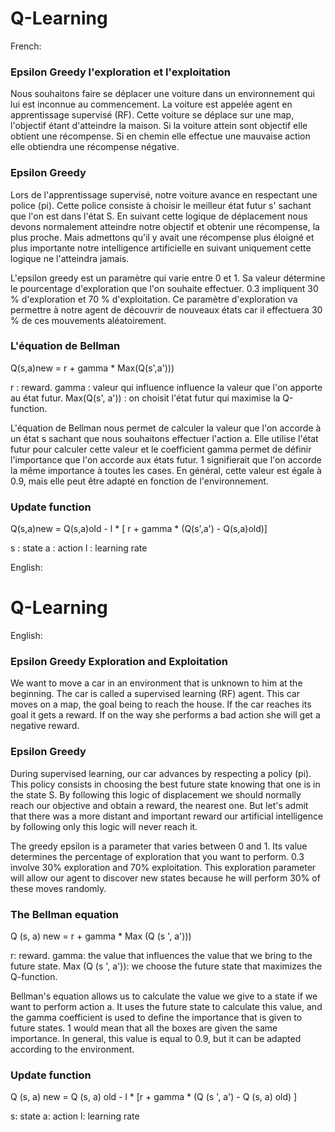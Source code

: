 # Q-Learning

French:

### Epsilon Greedy l'exploration et l'exploitation

Nous souhaitons faire se déplacer une voiture dans un environnement qui lui est inconnue au commencement. La voiture est appelée  agent en apprentissage supervisé (RF). Cette voiture se déplace sur une map, l'objectif étant d'atteindre la maison. Si la voiture attein  sont objectif elle obtient une récompense. Si en chemin elle effectue une mauvaise action elle obtiendra une récompense négative. 

### Epsilon Greedy 

Lors de l'apprentissage supervisé, notre voiture avance en respectant une police (pi). Cette police consiste à choisir le meilleur état futur s' sachant que l'on est dans l'état S. En suivant cette logique de déplacement nous devons normalement atteindre notre objectif et obtenir une récompense, la plus proche. Mais admettons qu'il y avait une récompense plus éloigné et plus importante notre intelligence artificielle en suivant uniquement cette logique ne l'atteindra jamais.

L'epsilon greedy est un paramètre qui varie entre 0 et 1. Sa valeur détermine le pourcentage d'exploration que l'on souhaite effectuer. 0.3 impliquent 30 % d'exploration et 70 % d'exploitation. Ce paramètre d'exploration va permettre à notre agent de découvrir de nouveaux états car il effectuera 30 % de ces mouvements aléatoirement. 


### L'équation de Bellman

Q(s,a)new = r +  gamma * Max(Q(s',a')))

r : reward.
gamma : valeur qui influence influence la valeur que l'on apporte au état futur.
Max(Q(s', a')) : on choisit l'état futur qui maximise la Q-function.

L'équation de Bellman nous permet de calculer la valeur que l'on accorde à un état s sachant que nous souhaitons effectuer l'action a. Elle utilise l'état futur pour calculer cette valeur et le coefficient gamma permet de définir l'importance que l'on accorde aux états futur. 1 signifierait que l'on accorde la même importance à toutes les cases. En général, cette valeur est égale à 0.9, mais elle peut être adapté en fonction de l'environnement. 


### Update function

Q(s,a)new = Q(s,a)old - l * \[ r + gamma * (Q(s',a') - Q(s,a)old)\]

s : state 
a : action 
l : learning rate


English: 

# Q-Learning

English:

### Epsilon Greedy Exploration and Exploitation

We want to move a car in an environment that is unknown to him at the beginning. The car is called a supervised learning (RF) agent. This car moves on a map, the goal being to reach the house. If the car reaches its goal it gets a reward. If on the way she performs a bad action she will get a negative reward.

### Epsilon Greedy

During supervised learning, our car advances by respecting a policy (pi). This policy consists in choosing the best future state knowing that one is in the state S. By following this logic of displacement we should normally reach our objective and obtain a reward, the nearest one. But let's admit that there was a more distant and important reward our artificial intelligence by following only this logic will never reach it.

The greedy epsilon is a parameter that varies between 0 and 1. Its value determines the percentage of exploration that you want to perform. 0.3 involve 30% exploration and 70% exploitation. This exploration parameter will allow our agent to discover new states because he will perform 30% of these moves randomly.


### The Bellman equation

Q (s, a) new = r + gamma * Max (Q (s ', a')))

r: reward.
gamma: the value that influences the value that we bring to the future state.
Max (Q (s ', a')): we choose the future state that maximizes the Q-function.

Bellman's equation allows us to calculate the value we give to a state if we want to perform action a. It uses the future state to calculate this value, and the gamma coefficient is used to define the importance that is given to future states. 1 would mean that all the boxes are given the same importance. In general, this value is equal to 0.9, but it can be adapted according to the environment.


### Update function

Q (s, a) new = Q (s, a) old - l * \[r + gamma * (Q (s ', a') - Q (s, a) old) \]

s: state
a: action
l: learning rate

